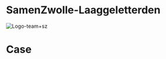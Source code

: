 # SamenZwolle-Laaggeletterden
![Logo-team+sz](https://user-images.githubusercontent.com/45194850/118813788-c6db9900-b8af-11eb-9bbb-a11d21a6da83.png)

# Case
